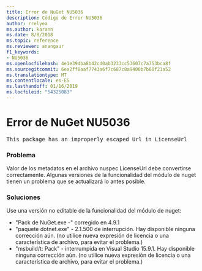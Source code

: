 ```yaml
---
title: Error de NuGet NU5036
description: Código de Error NU5036
author: rrelyea
ms.author: karann
ms.date: 8/8/2018
ms.topic: reference
ms.reviewer: anangaur
f1_keywords:
- NU5036
ms.openlocfilehash: 4e1e394ba8b42cd0ab3233cc53607c7a753bca8f
ms.sourcegitcommit: 6ea2ff8aaf7743a6f7c687c8a9400b7b60f21a52
ms.translationtype: MT
ms.contentlocale: es-ES
ms.lasthandoff: 01/16/2019
ms.locfileid: "54325083"
---
```

# <a name="nuget-error-nu5036"></a>Error de NuGet NU5036
<pre>This package has an improperly escaped Url in LicenseUrl</pre>

### <a name="issue"></a>Problema

Valor de los metadatos en el archivo nuspec LicenseUrl debe convertirse correctamente.
Algunas versiones de la funcionalidad del módulo de nuget tienen un problema que se actualizará lo antes posible.

### <a name="solution"></a>Soluciones

Use una versión no editable de la funcionalidad del módulo de nuget:
* "Pack de NuGet.exe -" corregido en 4.9.1
* "paquete dotnet.exe" - 2.1.500 de interrupción. Hay disponible ninguna corrección aún. (no utilice nueva expresión de licencia o una característica de archivo, para evitar el problema.)
* "msbuild/t: Pack" - interrumpida en Visual Studio 15.9.1. Hay disponible ninguna corrección aún. (no utilice nueva expresión de licencia o una característica de archivo, para evitar el problema.)

